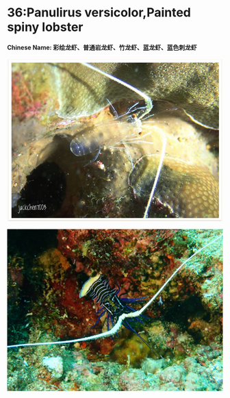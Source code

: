 # 36:Panulirus versicolor,Painted spiny lobster

#### Chinese Name: 彩绘龙虾、普通岩龙虾、竹龙虾、蓝龙虾、蓝色刺龙虾

![juvenile](../../.gitbook/assets/panulirus-versicolor.jpg)

![](../../.gitbook/assets/panulirus-versicolor2.jpg)

